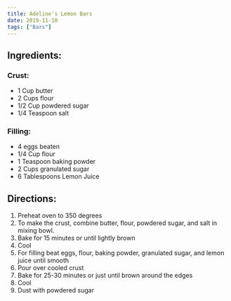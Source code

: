 ```yaml
---
title: Adeline's Lemon Bars
date: 2019-11-10
tags: ["Bars"]
---
```


## Ingredients:

### Crust:

* 1 Cup butter
* 2 Cups flour
* 1/2 Cup powdered sugar
* 1/4 Teaspoon salt

### Filling:

* 4 eggs beaten
* 1/4 Cup flour
* 1 Teaspoon baking powder
* 2 Cups granulated sugar
* 6 Tablespoons Lemon Juice

## Directions:

1. Preheat oven to 350 degrees
2. To make the crust, combine butter, flour, powdered sugar, and salt in mixing bowl.
3. Bake for 15 minutes or until lightly brown
4. Cool
5. For filling beat eggs, flour, baking powder, granulated sugar, and lemon juice until smooth
6. Pour over cooled crust
7. Bake for 25-30 minutes or just until brown around the edges
8. Cool
9. Dust with powdered sugar
